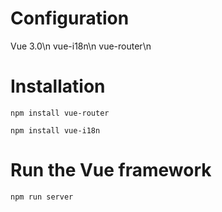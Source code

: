 # Configuration

Vue 3.0\n
vue-i18n\n
vue-router\n

# Installation

```
npm install vue-router
```

```
npm install vue-i18n
```

# Run the Vue framework

```
npm run server
```
